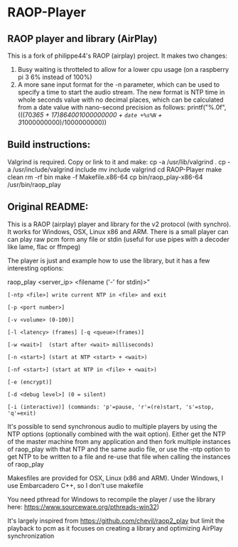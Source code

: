 # RAOP-Player
## RAOP player and library (AirPlay)

This is a fork of philippe44's RAOP (airplay) project. It makes two changes:
1. Busy waiting is throtteled to allow for a lower cpu usage (on a raspberry pi 3 6% instead of 100%)
2. A more sane input format for the -n parameter, which can be used to specify a time to start the audio stream. The new format is NTP time in whole seconds value with no decimal places, which can be calculated from a date value with nano-second precision as follows:
   printf("%.0f", (((70*365 + 17)*86400*1000000000 + `date +%s%N` + 3*1000000000)/1000000000))

## Build instructions:

Valgrind is required. Copy or link to it and make:
cp -a /usr/lib/valgrind .
cp -a /usr/include/valgrind include
mv include valgrind
cd RAOP-Player
make clean
rm -rf bin
make -f Makefile.x86-64
cp bin/raop_play-x86-64 /usr/bin/raop_play

## Original README:

This is a RAOP (airplay) player and library for the v2 protocol (with synchro). It works for Windows, OSX, Linux x86 and ARM. 
There is a small player can can play raw pcm form any file or stdin (useful for use pipes with a decoder like lame, flac or ffmpeg)

The player is just and example how to use the library, but it has a few interesting options:

raop_play <options> <server_ip> <filename ('-' for stdin)>"

	[-ntp <file>] write current NTP in <file> and exit
	
	[-p <port number>]
	
	[-v <volume> (0-100)]
	
	[-l <latency> (frames] [-q <queue>(frames)]
	
	[-w <wait>]  (start after <wait> milliseconds)
	
	[-n <start>] (start at NTP <start> + <wait>)
	
	[-nf <start>] (start at NTP in <file> + <wait>)
	
	[-e (encrypt)]
	
	[-d <debug level>] (0 = silent)
	
	[-i (interactive)] (commands: 'p'=pause, 'r'=(re)start, 's'=stop, 'q'=exit)
	
It's possible to send synchronous audio to multiple players by using the NTP options (optionally combined with the wait option).
Either get the NTP of the master machine from any application and then fork multiple instances of raop_play with that NTP and
the same audio file, or use the -ntp option to get NTP to be written to a file and re-use that file when calling the instances of 
raop_play

Makesfiles are provided for OSX, Linux (x86 and ARM). Under Windows, I use Embarcadero C++, so I don't use makefile

You need pthread for Windows to recompile the player / use the library here: https://www.sourceware.org/pthreads-win32)

It's largely inspired from https://github.com/chevil/raop2_play but limit the playback to pcm as it focuses on creating a library and optimizing AirPlay synchronization 
